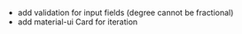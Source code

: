 * add validation for input fields (degree cannot be fractional)
* add material-ui Card for iteration 